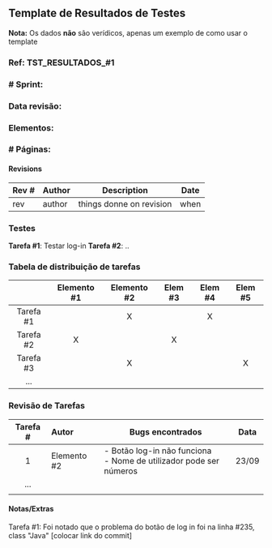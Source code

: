 ## Template de Resultados de Testes
**Nota:** Os dados **não** são verídicos, apenas um exemplo de como usar o template

### Ref: TST_RESULTADOS_#1

### # Sprint:

### Data revisão:

### Elementos:

### # Páginas:

#### Revisions

Rev # | Author | Description | Date
--- | --- | --- | ---
rev | author | things donne on revision | when


### Testes
**Tarefa #1**: Testar log-in
**Tarefa #2**: ..

### Tabela de distribuição de tarefas

|           | Elemento #1 | Elemento #2 | Elem #3 | Elem #4 | Elem #5 |
| :-------: | :---------: | :---------: | :-----: | :-----: | :-----: |
| Tarefa #1 |             |      X      |         |    X    |         |
| Tarefa #2 |      X      |             |    X    |         |         |
| Tarefa #3 |             |      X      |         |         |    X    |
|    ...    |             |             |         |         |         |



### Revisão de Tarefas

| Tarefa # | Autor       | Bugs encontrados                                             | Data  |
| :------: | :---------- | ------------------------------------------------------------ | :---: |
|    1     | Elemento #2 | - Botão log-in não funciona<br />- Nome de utilizador pode ser números | 23/09 |
|   ...    |             |                                                              |       |
|          |             |                                                              |       |



#### Notas/Extras

Tarefa #1: Foi notado que o problema do botão de log in foi na linha #235, class "Java" [colocar link do commit]
